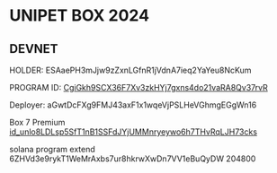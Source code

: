 # UNIPET BOX 2024

## DEVNET

HOLDER: ESAaePH3mJjw9zZxnLGfnR1jVdnA7ieq2YaYeu8NcKum

PROGRAM ID: [CgiGkh9SCX36F7Xv3zkHYj7gxns4do21vaRA8Qv37rvR](https://explorer.solana.com/address/CgiGkh9SCX36F7Xv3zkHYj7gxns4do21vaRA8Qv37rvR?cluster=devnet)

Deployer: aGwtDcFXg9FMJ43axF1x1wqeVjPSLHeVGhmgEGgWn16

Box 7 Premium [id_unlo8LDLsp5SfT1nB1SSFdJYjUMMnryeywo6h7THvRqLJH73cks](https://explorer.solana.com/address/id_unlo8LDLsp5SfT1nB1SSFdJYjUMMnryeywo6h7THvRqLJH73cks?cluster=devnet)

solana program extend 6ZHVd3e9rykT1WeMrAxbs7ur8hkrwXwDn7VV1eBuQyDW 204800
